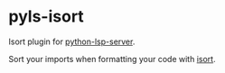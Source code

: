 # pyls-isort
Isort plugin for [python-lsp-server](https://github.com/python-lsp/python-lsp-server).

Sort your imports when formatting your code with [isort](http://isort.readthedocs.io/en/latest/).
